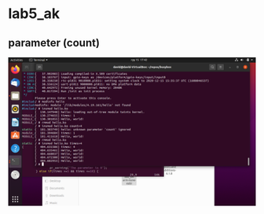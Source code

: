 # lab5_ak # 
## parameter (count) ##
![Image alt](https://github.com/davidburlaka/Lab5_AK/blob/main/VirtualBox_Ubuntu_15_12_2020_17_42_01.png)
